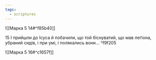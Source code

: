 ```yaml
---
tags:
  - scriptures
---
```


![[Марка 5 14#^f85b40]]

15 І прийшли до Ісуса й побачили, що той біснуватий, що мав леґіона, убраний сидів, і при умі, і полякались вони... ^f9f205

![[Марка 5 16#^c1657f]]